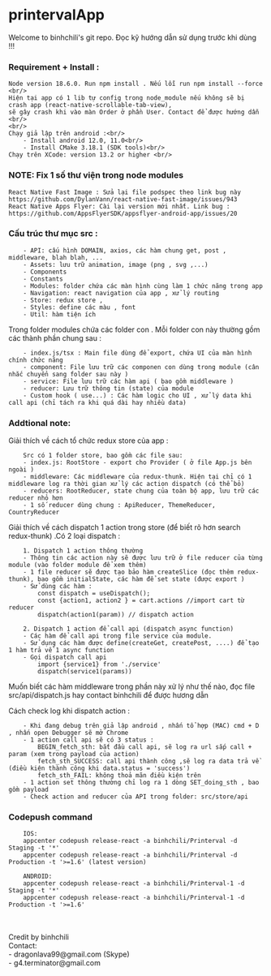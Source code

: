# printervalApp

Welcome to binhchili's git repo. Đọc kỹ hướng dẫn sử dụng trước khi dùng !!!

### Requirement + Install : 
    Node version 18.6.0. Run npm install . Nếu lỗi run npm install --force <br/>
    Hiện tại app có 1 lib tự config trong node_module nếu không sẽ bị crash app (react-native-scrollable-tab-view), 
    sẽ gây crash khi vào màn Order ở phần User. Contact để được hướng dẫn  <br/>
    <br/>
    Chạy giả lập trên android :<br/>
        - Install android 12.0, 11.0<br/>
        - Install CMake 3.18.1 (SDK tools)<br/>
    Chạy trên XCode: version 13.2 or higher <br/>

### NOTE: Fix 1 số thư viện trong node modules
    React Native Fast Image : Sửa lại file podspec theo link bug này https://github.com/DylanVann/react-native-fast-image/issues/943
    React Native Apps Flyer: Cài lại version mới nhất. Link bug : https://github.com/AppsFlyerSDK/appsflyer-android-app/issues/20
    
### Cấu trúc thư mục src :
```
    - API: cấu hình DOMAIN, axios, các hàm chung get, post , middleware, blah blah, ...
    - Assets: lưu trữ animation, image (png , svg ,...)
    - Components
    - Constants
    - Modules: folder chứa các màn hình cùng làm 1 chức năng trong app 
    - Navigation: react navigation của app , xử lý routing 
    - Store: redux store ,
    - Styles: define các màu , font 
    - Util: hàm tiện ích 
```
    
Trong folder modules chứa các folder con . Mỗi folder con này thường gồm các thành phần chung sau :
```
    - index.js/tsx : Main file dùng để export, chứa UI của màn hình chính chức năng 
    - component: File lưu trữ các componen con dùng trong module (cân nhắc chuyển sang folder sau này )
    - service: File lưu trữ các hàm api ( bao gồm middleware )
    - reducer: Lưu trữ thông tin (state) của module 
    - Custom hook ( use...) : Các hàm logic cho UI , xử lý data khi call api (chỉ tách ra khi quá dài hay nhiều data)
```
### Addtional note: 
Giải thích về cách tổ chức redux store của app :
```
    Src có 1 folder store, bao gồm các file sau:
    - index.js: RootStore - export cho Provider ( ở file App.js bên ngoài )
    - middleware: Các middleware của redux-thunk. Hiện tại chỉ có 1 middleware log ra thời gian xử lý các action dispatch (có thể bỏ)
    - reducers: RootReducer, state chung của toàn bộ app, lưu trữ các reducer nhỏ hơn 
    - 1 số reducer dùng chung : ApiReducer, ThemeReducer, CountryReducer 
```

Giải thích về cách dispatch 1 action trong store (để biết rõ hơn search redux-thunk) .Có 2 loại dispatch :
```
    1. Dispatch 1 action thông thường 
    - Thông tin các action này sẽ được lưu trữ ở file reducer của từng module (vào folder module để xem thêm)
    - 1 file reducer sẽ được tạo bảo hàm createSlice (đọc thêm redux-thunk), bao gồm initialState, các hàm để set state (được export )
    - Sử dùng các hàm : 
        const dispatch = useDispatch();
        const {action1, action2 } = cart.actions //import cart từ reducer 
        dispatch(action1(param)) // dispatch action 

    2. Dispatch 1 action để call api (dispatch async function)
    - Các hàm để call api trong file service của module.
    - Sử dụng các hàm được define(createGet, createPost, ....) để tạo 1 hàm trả về 1 async function 
    - Gọi dispatch call api
        import {service1} from './service' 
        dispatch(service1(params))
```
   
   Muốn biết các hàm middleware trong phần này xử lý như thế nào, đọc file src/api/dispatch.js hay contact binhchili để được hương dẫn <br/>

Cách check log khi dispatch action :
```
    - Khi đang debug trên giả lập android , nhấn tổ hợp (MAC) cmd + D , nhấn open Debugger sẽ mở Chrome 
    - 1 action call api sẽ có 3 status : 
        BEGIN_fetch_sth: bắt đầu call api, sẽ log ra url sắp call + param (xem trong payload của action)
        fetch_sth_SUCCESS: call api thành công ,sẽ log ra data trả về (điều kiện thành công khi data.status = 'success')
        fetch_sth_FAIL: không thoả mãn điều kiện trên 
    - 1 action set thông thường chỉ log ra 1 dòng SET_doing_sth , bao gồm payload 
    - Check action and reducer của API trong folder: src/store/api 
```

### Codepush command
```
    IOS:
    appcenter codepush release-react -a binhchili/Printerval -d Staging -t '*'
    appcenter codepush release-react -a binhchili/Printerval -d Production -t '>=1.6' (latest version)

    ANDROID:
    appcenter codepush release-react -a binhchili/Printerval-1 -d Staging -t '*'
    appcenter codepush release-react -a binhchili/Printerval-1 -d Production -t '>=1.6'
```
<br/>
<br/>
Credit by binhchili <br/>
Contact:  <br/>
    - dragonlava99@gmail.com (Skype)  <br/>
    - g4.terminator@gmail.com 



 
